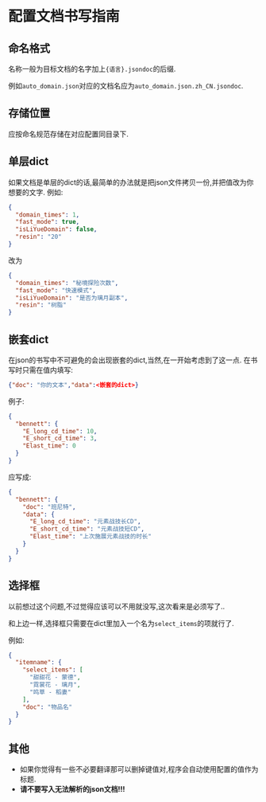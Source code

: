 # 配置文档书写指南

## 命名格式

名称一般为目标文档的名字加上`{语言}.jsondoc`的后缀.

例如`auto_domain.json`对应的文档名应为`auto_domain.json.zh_CN.jsondoc`.

## 存储位置

应按命名规范存储在对应配置同目录下.

## 单层dict

如果文档是单层的dict的话,最简单的办法就是把json文件拷贝一份,并把值改为你想要的文字.
例如:

```json
{
  "domain_times": 1,
  "fast_mode": true,
  "isLiYueDomain": false,
  "resin": "20"
}
```

改为

```json
{
  "domain_times": "秘境探险次数",
  "fast_mode": "快速模式",
  "isLiYueDomain": "是否为璃月副本",
  "resin": "树脂"
}
```

## 嵌套dict

在json的书写中不可避免的会出现嵌套的dict,当然,在一开始考虑到了这一点.
在书写时只需在值内填写:

``` json
{"doc": "你的文本","data":<嵌套的dict>}
```

例子:

```json
{
  "bennett": {
    "E_long_cd_time": 10,
    "E_short_cd_time": 3,
    "Elast_time": 0
  }
}
```

应写成:

```json
{
  "bennett": {
    "doc": "班尼特",
    "data": {
      "E_long_cd_time": "元素战技长CD",
      "E_short_cd_time": "元素战技短CD",
      "Elast_time": "上次施展元素战技的时长"
    }
  }
}
```

## 选择框

以前想过这个问题,不过觉得应该可以不用就没写,这次看来是必须写了..

和上边一样,选择框只需要在dict里加入一个名为`select_items`的项就行了.

例如:

```json
{
  "itemname": {
    "select_items": [
      "甜甜花 - 蒙德",
      "霓裳花 - 璃月",
      "鸣草 - 稻妻"
    ],
    "doc": "物品名"
  }
}
```

## 其他

- 如果你觉得有一些不必要翻译那可以删掉键值对,程序会自动使用配置的值作为标题.
- <strong>请不要写入无法解析的json文档!!!</strong>